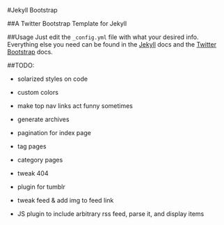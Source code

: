 #Jekyll Bootstrap

##A Twitter Bootstrap Template for Jekyll

##Usage
Just edit the `_config.yml` file with what your desired info.
Everything else you need can be found in the
 [Jekyll](https://github.com/mojombo/jekyll) docs
 and the [Twitter Bootstrap](http://twitter.github.com/bootstrap/) docs.

##TODO:
- solarized styles on code
- custom colors
- make top nav links act funny sometimes
- generate archives
- pagination for index page
- tag pages
- category pages

- tweak 404
- plugin for tumblr
- tweak feed & add img to feed link
- JS plugin to include arbitrary rss feed, parse it, and display items
